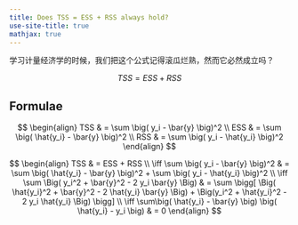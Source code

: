 ```yaml
---
title: Does TSS = ESS + RSS always hold?
use-site-title: true
mathjax: true
---
```


学习计量经济学的时候，我们把这个公式记得滚瓜烂熟，然而它必然成立吗？

$$
TSS = ESS + RSS
$$



## Formulae

$$
\begin{align}
    TSS & = \sum \big( y_i - \bar{y} \big)^2 \\
    ESS & = \sum \big( \hat{y_i} - \bar{y} \big)^2 \\
    RSS & = \sum \big( y_i - \hat{y_i} \big)^2
\end{align}
$$

$$
\begin{align}
    TSS & = ESS + RSS \\
    \iff  \sum \big( y_i - \bar{y} \big)^2  & = \sum \big( \hat{y_i} - \bar{y} \big)^2 + \sum \big( y_i - \hat{y_i} \big)^2 \\
    \iff  \sum \Big( y_i^2 + \bar{y}^2 - 2 y_i \bar{y} \Big)  & = 
            \sum \bigg[ \Big( \hat{y_i}^2 + \bar{y}^2 - 2 \hat{y_i} \bar{y} \Big)
            + \Big(y_i^2 + \hat{y_i}^2 - 2 y_i \hat{y_i} \Big) \bigg] \\
    \iff \sum\big(  \hat{y_i} - \bar{y} \big) \big(  \hat{y_i} - y_i \big) & = 0
\end{align}
$$

